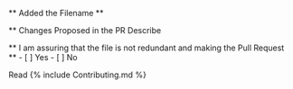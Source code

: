 ** Added the <Filename> Filename **


** Changes Proposed <Describe> in the PR Describe

** I am assuring that the file is not redundant and making the Pull Request **
    - [ ] Yes
    - [ ] No
 
 Read {% include Contributing.md %}

  

